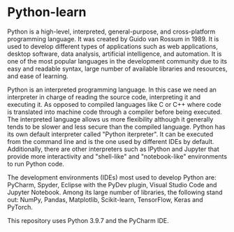 # Python-learn

Python is a high-level, interpreted, general-purpose, and cross-platform programming language. It was created by Guido van Rossum in 1989. It is used to develop different types of applications such as web applications, desktop software, data analysis, artificial intelligence, and automation. It is one of the most popular languages ​​in the development community due to its easy and readable syntax, large number of available libraries and resources, and ease of learning.

Python is an interpreted programming language. In this case we need an interpreter in charge of reading the source code, interpreting it and executing it. As opposed to compiled languages ​​like C or C++ where code is translated into machine code through a compiler before being executed. The interpreted language allows us more flexibility although it generally tends to be slower and less secure than the compiled language. Python has its own default interpreter called "Python iterpreter". It can be executed from the command line and is the one used by different IDEs by default. Additionally, there are other interpreters such as IPython and Jupyter that provide more interactivity and "shell-like" and "notebook-like" environments to run Python code.

The development environments (IDEs) most used to develop Python are: PyCharm, Spyder, Eclipse with the PyDev plugin, Visual Studio Code and Jupyter Notebook. Among its large number of libraries, the following stand out: NumPy, Pandas, Matplotlib, Scikit-learn, TensorFlow, Keras and PyTorch.

This repository uses Python 3.9.7 and the PyCharm IDE.

